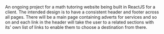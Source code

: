 An ongoing project for a math tutoring website being built in ReactJS for a client. The intended design is to have a consistent header and footer across all pages. There will be a main page containing adverts for services and so on and each link in the header will take the user to a related sections with its' own list of links to enable them to choose a destination from there.
